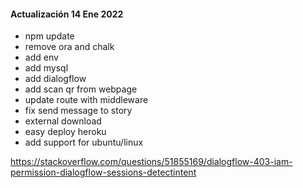 #### Actualización 14 Ene 2022
- npm update
- remove ora and chalk
- add env
- add mysql
- add dialogflow
- add scan qr from webpage
- update route with middleware
- fix send message to story
- external download
- easy deploy heroku
- add support for ubuntu/linux



https://stackoverflow.com/questions/51855169/dialogflow-403-iam-permission-dialogflow-sessions-detectintent